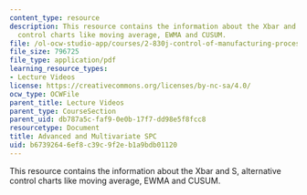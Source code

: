 ```yaml
---
content_type: resource
description: This resource contains the information about the Xbar and S, alternative
  control charts like moving average, EWMA and CUSUM.
file: /ol-ocw-studio-app/courses/2-830j-control-of-manufacturing-processes-sma-6303-spring-2008/b67392646ef8c39c9f2eb1a9bdb01120_lecture9.pdf
file_size: 796725
file_type: application/pdf
learning_resource_types:
- Lecture Videos
license: https://creativecommons.org/licenses/by-nc-sa/4.0/
ocw_type: OCWFile
parent_title: Lecture Videos
parent_type: CourseSection
parent_uid: db787a5c-faf9-0e0b-17f7-dd98e5f8fcc8
resourcetype: Document
title: Advanced and Multivariate SPC
uid: b6739264-6ef8-c39c-9f2e-b1a9bdb01120
---
```

This resource contains the information about the Xbar and S, alternative control charts like moving average, EWMA and CUSUM.